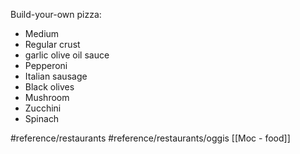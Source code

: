Build-your-own pizza:
- Medium 
- Regular crust 
- garlic olive oil sauce
- Pepperoni
- Italian sausage
- Black olives
- Mushroom
- Zucchini
- Spinach


#reference/restaurants
#reference/restaurants/oggis
[[Moc - food]]
